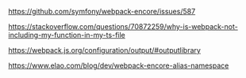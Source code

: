 
https://github.com/symfony/webpack-encore/issues/587

https://stackoverflow.com/questions/70872259/why-is-webpack-not-including-my-function-in-my-ts-file

https://webpack.js.org/configuration/output/#outputlibrary

https://www.elao.com/blog/dev/webpack-encore-alias-namespace